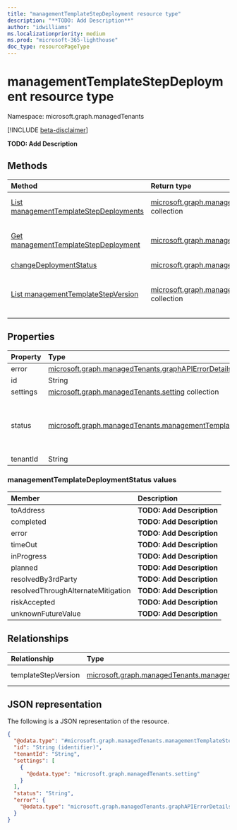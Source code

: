 ```yaml
---
title: "managementTemplateStepDeployment resource type"
description: "**TODO: Add Description**"
author: "idwilliams"
ms.localizationpriority: medium
ms.prod: "microsoft-365-lighthouse"
doc_type: resourcePageType
---
```


# managementTemplateStepDeployment resource type

Namespace: microsoft.graph.managedTenants

[!INCLUDE [beta-disclaimer](../../includes/beta-disclaimer.md)]

**TODO: Add Description**

## Methods
|Method|Return type|Description|
|:---|:---|:---|
|[List managementTemplateStepDeployments](../api/managedtenants-managementtemplatestepdeployment-list.md)|[microsoft.graph.managedTenants.managementTemplateStepDeployment](../resources/managedtenants-managementtemplatestepdeployment.md) collection|Get a list of the [managementTemplateStepDeployment](../resources/managedtenants-managementtemplatestepdeployment.md) objects and their properties.|
|[Get managementTemplateStepDeployment](../api/managedtenants-managementtemplatestepdeployment-get.md)|[microsoft.graph.managedTenants.managementTemplateStepDeployment](../resources/managedtenants-managementtemplatestepdeployment.md)|Read the properties and relationships of a [managementTemplateStepDeployment](../resources/managedtenants-managementtemplatestepdeployment.md) object.|
|[changeDeploymentStatus](../api/managedtenants-managementtemplatestepdeployment-changedeploymentstatus.md)|[microsoft.graph.managedTenants.managementTemplateStepDeployment](../resources/managedtenants-managementtemplatestepdeployment.md)|**TODO: Add Description**|
|[List managementTemplateStepVersion](../api/managedtenants-managementtemplatestepdeployment-list-templatestepversion.md)|[microsoft.graph.managedTenants.managementTemplateStepVersion](../resources/managedtenants-managementtemplatestepversion.md) collection|Get the managementTemplateStepVersion resources from the templateStepVersion navigation property.|

## Properties
|Property|Type|Description|
|:---|:---|:---|
|error|[microsoft.graph.managedTenants.graphAPIErrorDetails](../resources/managedtenants-graphapierrordetails.md)|**TODO: Add Description**|
|id|String|**TODO: Add Description**|
|settings|[microsoft.graph.managedTenants.setting](../resources/managedtenants-setting.md) collection|**TODO: Add Description**|
|status|[microsoft.graph.managedTenants.managementTemplateDeploymentStatus](#managementtemplatedeploymentstatus-values)|**TODO: Add Description**.The possible values are: `toAddress`, `completed`, `error`, `timeOut`, `inProgress`, `planned`, `resolvedBy3rdParty`, `resolvedThroughAlternateMitigation`, `riskAccepted`, `unknownFutureValue`.|
|tenantId|String|**TODO: Add Description**|

### managementTemplateDeploymentStatus values

|Member|Description|
|:---|:---|
|toAddress|**TODO: Add Description**|
|completed|**TODO: Add Description**|
|error|**TODO: Add Description**|
|timeOut|**TODO: Add Description**|
|inProgress|**TODO: Add Description**|
|planned|**TODO: Add Description**|
|resolvedBy3rdParty|**TODO: Add Description**|
|resolvedThroughAlternateMitigation|**TODO: Add Description**|
|riskAccepted|**TODO: Add Description**|
|unknownFutureValue|**TODO: Add Description**|

## Relationships
|Relationship|Type|Description|
|:---|:---|:---|
|templateStepVersion|[microsoft.graph.managedTenants.managementTemplateStepVersion](../resources/managedtenants-managementtemplatestepversion.md)|**TODO: Add Description**|

## JSON representation
The following is a JSON representation of the resource.
<!-- {
  "blockType": "resource",
  "keyProperty": "id",
  "@odata.type": "microsoft.graph.managedTenants.managementTemplateStepDeployment",
  "baseType": "microsoft.graph.entity",
  "openType": false
}
-->
``` json
{
  "@odata.type": "#microsoft.graph.managedTenants.managementTemplateStepDeployment",
  "id": "String (identifier)",
  "tenantId": "String",
  "settings": [
    {
      "@odata.type": "microsoft.graph.managedTenants.setting"
    }
  ],
  "status": "String",
  "error": {
    "@odata.type": "microsoft.graph.managedTenants.graphAPIErrorDetails"
  }
}
```
